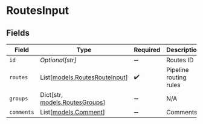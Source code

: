 # RoutesInput


## Fields

| Field                                                          | Type                                                           | Required                                                       | Description                                                    |
| -------------------------------------------------------------- | -------------------------------------------------------------- | -------------------------------------------------------------- | -------------------------------------------------------------- |
| `id`                                                           | *Optional[str]*                                                | :heavy_minus_sign:                                             | Routes ID                                                      |
| `routes`                                                       | List[[models.RoutesRouteInput](../models/routesrouteinput.md)] | :heavy_check_mark:                                             | Pipeline routing rules                                         |
| `groups`                                                       | Dict[str, [models.RoutesGroups](../models/routesgroups.md)]    | :heavy_minus_sign:                                             | N/A                                                            |
| `comments`                                                     | List[[models.Comment](../models/comment.md)]                   | :heavy_minus_sign:                                             | Comments                                                       |